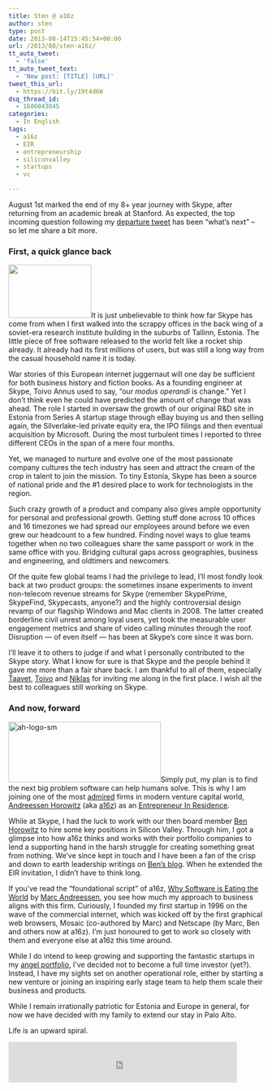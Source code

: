 ```yaml
---
title: Sten @ a16z
author: sten
type: post
date: 2013-08-14T15:45:54+00:00
url: /2013/08/sten-a16z/
tt_auto_tweet:
  - 'false'
tt_auto_tweet_text:
  - 'New post: [TITLE] [URL]'
tweet_this_url:
  - https://bit.ly/19t4d6W
dsq_thread_id:
  - 1606043045
categories:
  - In English
tags:
  - a16z
  - EIR
  - entrepreneurship
  - siliconvalley
  - startups
  - vc

---
```

<p dir="ltr">
  August 1st marked the end of my 8+ year journey with Skype, after returning from an academic break at Stanford. As expected, the top incoming question following my <a href="https://twitter.com/seikatsu/status/362865987512569857">departure tweet</a> has been &#8220;what&#8217;s next&#8221; &#8211; so let me share a bit more.
</p>

<p dir="ltr">
  <!--more-->
</p>

<h3 dir="ltr">
  First, a quick glance back
</h3>

<p dir="ltr">
  <img class="alignright" style="border: 0px;" src="http://about.skype.com/media-library/logos/skype-logo-placeholder.png" alt="" width="163" height="105" />It is just unbelievable to think how far Skype has come from when I first walked into the scrappy offices in the back wing of a soviet-era research institute building in the suburbs of Tallinn, Estonia. The little piece of free software released to the world felt like a rocket ship already. It already had its first millions of users, but was still a long way from the casual household name it is today.
</p>

<p dir="ltr">
  War stories of this European internet juggernaut will one day be sufficient for both business history and fiction books. As a founding engineer at Skype, Toivo Annus used to say, &#8220;our <em>modus operandi</em> is change.&#8221; Yet I don&#8217;t think even he could have predicted the amount of change that was ahead. The role I started in oversaw the growth of our original R&D site in Estonia from Series A startup stage through eBay buying us and then selling again, the Silverlake-led private equity era, the IPO filings and then eventual acquisition by Microsoft. During the most turbulent times I reported to three different CEOs in the span of a mere four months.
</p>

<p dir="ltr">
  Yet, we managed to nurture and evolve one of the most passionate company cultures the tech industry has seen and attract the cream of the crop in talent to join the mission. To tiny Estonia, Skype has been a source of national pride and the #1 desired place to work for technologists in the region.
</p>

<p dir="ltr">
  Such crazy growth of a product and company also gives ample opportunity for personal and professional growth. Getting stuff done across 10 offices and 16 timezones we had spread our employees around before we even grew our headcount to a few hundred. Finding novel ways to glue teams together when no two colleagues share the same passport or work in the same office with you. Bridging cultural gaps across geographies, business and engineering, and oldtimers and newcomers.
</p>

<p dir="ltr">
  Of the quite few global teams I had the privilege to lead, I&#8217;ll most fondly look back at two product groups: the sometimes insane experiments to invent non-telecom revenue streams for Skype (remember SkypePrime, SkypeFind, Skypecasts, anyone?) and the highly controversial design revamp of our flagship Windows and Mac clients in 2008. The latter created borderline civil unrest among loyal users, yet took the measurable user engagement metrics and share of video calling minutes through the roof. Disruption &#8212; of even itself &#8212; has been at Skype&#8217;s core since it was born.
</p>

<p dir="ltr">
  I&#8217;ll leave it to others to judge if and what I personally contributed to the Skype story. What I know for sure is that Skype and the people behind it gave me more than a fair share back. I am thankful to all of them, especially <a href="https://angel.co/taavet">Taavet</a>, <a href="http://www.toivo.ee/">Toivo</a> and <a href="http://en.wikipedia.org/wiki/Niklas_Zennstr%C3%B6m">Niklas</a> for inviting me along in the first place. I wish all the best to colleagues still working on Skype.
</p>

<h3 dir="ltr">
  And now, forward
</h3>

<p dir="ltr">
  <p dir="ltr">
    <a href="http://sten.tamkivi.com/wp-content/uploads/2013/08/ah-logo-sm.png"><img class="alignright wp-image-883 size-medium" src="http://sten.tamkivi.com/wp-content/uploads/2013/08/ah-logo-sm-300x119.png" alt="ah-logo-sm" width="300" height="119" srcset="http://sten.tamkivi.com/wp-content/uploads/2013/08/ah-logo-sm-300x119.png 300w, http://sten.tamkivi.com/wp-content/uploads/2013/08/ah-logo-sm.png 555w" sizes="(max-width: 300px) 100vw, 300px" /></a>Simply put, my plan is to find the next big problem software can help humans solve. This is why I am joining one of the most <a href="http://www.forbes.com/sites/connieguglielmo/2012/05/02/andreessen-horowitz-venture-capitals-new-bad-boys/">admired</a> firms in modern venture capital world, <a href="http://a16z.com/">Andreessen Horowitz</a> (aka <a href="http://www.quora.com/Why-is-Andreessen-Horowitzs-URL-a16z-com">a16z</a>) as an <a href="http://en.wikipedia.org/wiki/Entrepreneur_in_residence">Entrepreneur In Residence</a>.
  </p>
  
  <p dir="ltr">
    While at Skype, I had the luck to work with our then board member <a href="http://en.wikipedia.org/wiki/Ben_Horowitz">Ben Horowitz</a> to hire some key positions in Silicon Valley. Through him, I got a glimpse into how a16z thinks and works with their portfolio companies to lend a supporting hand in the harsh struggle for creating something great from nothing. We&#8217;ve since kept in touch and I have been a fan of the crisp and down to earth leadership writings on <a href="http://bhorowitz.com/">Ben&#8217;s blog</a>. When he extended the EIR invitation, I didn&#8217;t have to think long.
  </p>
  
  <p dir="ltr">
    If you&#8217;ve read the &#8220;foundational script&#8221; of a16z, <a href="http://online.wsj.com/article/SB10001424053111903480904576512250915629460.html">Why Software is Eating the World</a> by <a href="http://en.wikipedia.org/wiki/Marc_Andreessen">Marc Andreessen</a>, you see how much my approach to business aligns with this firm. Curiously, I founded my first startup in 1996 on the wave of the commercial internet, which was kicked off by the first graphical web browsers, Mosaic (co-authored by Marc) and Netscape (by Marc, Ben and others now at a16z). I&#8217;m just honoured to get to work so closely with them and everyone else at a16z this time around.
  </p>
  
  <p dir="ltr">
    While I do intend to keep growing and supporting the fantastic startups in my <a href="https://angel.co/sten">angel portfolio</a>, I&#8217;ve decided not to become a full time investor (yet?). Instead, I have my sights set on another operational role, either by starting a new venture or joining an inspiring early stage team to help them scale their business and products.
  </p>
  
  <p dir="ltr">
    While I remain irrationally patriotic for Estonia and Europe in general, for now we have decided with my family to extend our stay in Palo Alto.
  </p>
  
  <p dir="ltr">
    Life is an upward spiral.
  </p>
  
  <iframe src="http://www.facebook.com/plugins/like.php?href=http%3A%2F%2Fsten.tamkivi.com%2F2013%2F08%2Fsten-a16z%2F&layout=standard&show_faces=true&width=450&action=like&colorscheme=light&height=80" scrolling="no" frameborder="0" style="border:none; overflow:hidden; width:450px; height:80px;" allowTransparency="true"></iframe>